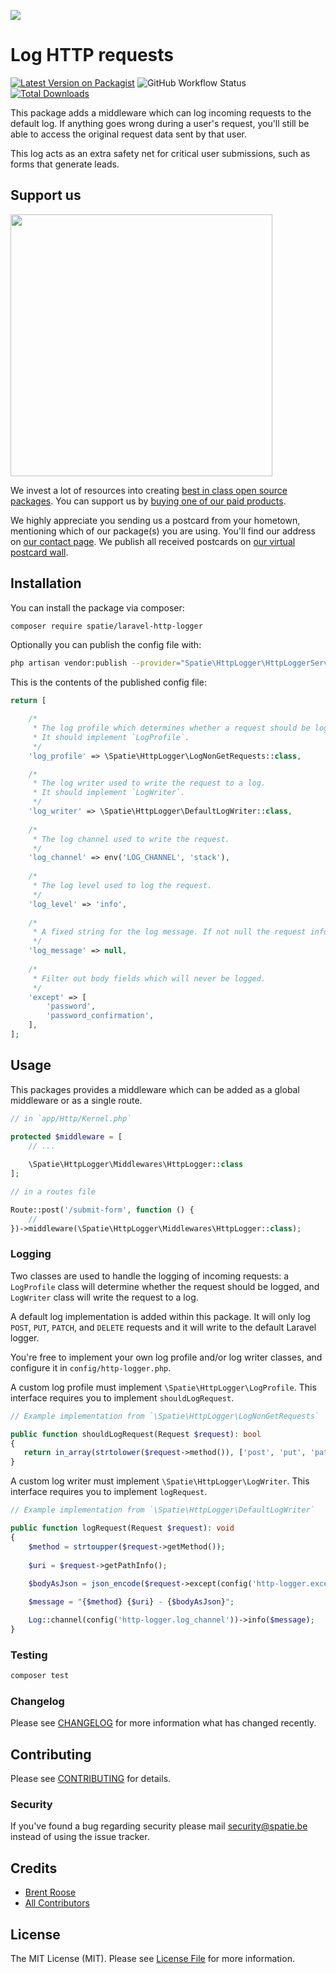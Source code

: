 
[<img src="https://github-ads.s3.eu-central-1.amazonaws.com/support-ukraine.svg?t=1" />](https://supportukrainenow.org)

# Log HTTP requests

[![Latest Version on Packagist](https://img.shields.io/packagist/v/spatie/laravel-http-logger.svg?style=flat-square)](https://packagist.org/packages/spatie/laravel-http-logger)
![GitHub Workflow Status](https://img.shields.io/github/workflow/status/spatie/laravel-http-logger/run-tests?label=tests)
[![Total Downloads](https://img.shields.io/packagist/dt/spatie/laravel-http-logger.svg?style=flat-square)](https://packagist.org/packages/spatie/laravel-http-logger)

This package adds a middleware which can log incoming requests to the default log. 
If anything goes wrong during a user's request, you'll still be able to access the original request data sent by that user.

This log acts as an extra safety net for critical user submissions, such as forms that generate leads.

## Support us

[<img src="https://github-ads.s3.eu-central-1.amazonaws.com/laravel-http-logger.jpg?t=1" width="419px" />](https://spatie.be/github-ad-click/laravel-http-logger)

We invest a lot of resources into creating [best in class open source packages](https://spatie.be/open-source). You can support us by [buying one of our paid products](https://spatie.be/open-source/support-us).

We highly appreciate you sending us a postcard from your hometown, mentioning which of our package(s) you are using. You'll find our address on [our contact page](https://spatie.be/about-us). We publish all received postcards on [our virtual postcard wall](https://spatie.be/open-source/postcards).

## Installation

You can install the package via composer:

```bash
composer require spatie/laravel-http-logger
```

Optionally you can publish the config file with:

```bash
php artisan vendor:publish --provider="Spatie\HttpLogger\HttpLoggerServiceProvider" --tag="config" 
```

This is the contents of the published config file:

```php
return [

    /*
     * The log profile which determines whether a request should be logged.
     * It should implement `LogProfile`.
     */
    'log_profile' => \Spatie\HttpLogger\LogNonGetRequests::class,

    /*
     * The log writer used to write the request to a log.
     * It should implement `LogWriter`.
     */
    'log_writer' => \Spatie\HttpLogger\DefaultLogWriter::class,
    
    /*
     * The log channel used to write the request.
     */
    'log_channel' => env('LOG_CHANNEL', 'stack'),
    
    /*
     * The log level used to log the request.
     */
    'log_level' => 'info',
    
    /*
     * A fixed string for the log message. If not null the request information is logged to the context.
     */
    'log_message' => null,
    
    /*
     * Filter out body fields which will never be logged.
     */
    'except' => [
        'password',
        'password_confirmation',
    ],
];
```

## Usage

This packages provides a middleware which can be added as a global middleware or as a single route.

```php
// in `app/Http/Kernel.php`

protected $middleware = [
    // ...
    
    \Spatie\HttpLogger\Middlewares\HttpLogger::class
];
```

```php
// in a routes file

Route::post('/submit-form', function () {
    //
})->middleware(\Spatie\HttpLogger\Middlewares\HttpLogger::class);
```

### Logging

Two classes are used to handle the logging of incoming requests: 
a `LogProfile` class will determine whether the request should be logged,
and `LogWriter` class will write the request to a log. 

A default log implementation is added within this package. 
It will only log `POST`, `PUT`, `PATCH`, and `DELETE` requests 
and it will write to the default Laravel logger.

You're free to implement your own log profile and/or log writer classes, 
and configure it in `config/http-logger.php`.

A custom log profile must implement `\Spatie\HttpLogger\LogProfile`. 
This interface requires you to implement `shouldLogRequest`.

```php
// Example implementation from `\Spatie\HttpLogger\LogNonGetRequests`

public function shouldLogRequest(Request $request): bool
{
   return in_array(strtolower($request->method()), ['post', 'put', 'patch', 'delete']);
}
```

A custom log writer must implement `\Spatie\HttpLogger\LogWriter`. 
This interface requires you to implement `logRequest`.

```php
// Example implementation from `\Spatie\HttpLogger\DefaultLogWriter`

public function logRequest(Request $request): void
{
    $method = strtoupper($request->getMethod());
    
    $uri = $request->getPathInfo();
    
    $bodyAsJson = json_encode($request->except(config('http-logger.except')));

    $message = "{$method} {$uri} - {$bodyAsJson}";

    Log::channel(config('http-logger.log_channel'))->info($message);
}
```

### Testing

``` bash
composer test
```

### Changelog

Please see [CHANGELOG](CHANGELOG.md) for more information what has changed recently.

## Contributing

Please see [CONTRIBUTING](https://github.com/spatie/.github/blob/main/CONTRIBUTING.md) for details.

### Security

If you've found a bug regarding security please mail [security@spatie.be](mailto:security@spatie.be) instead of using the issue tracker.

## Credits

- [Brent Roose](https://github.com/brendt)
- [All Contributors](../../contributors)

## License

The MIT License (MIT). Please see [License File](LICENSE.md) for more information.
